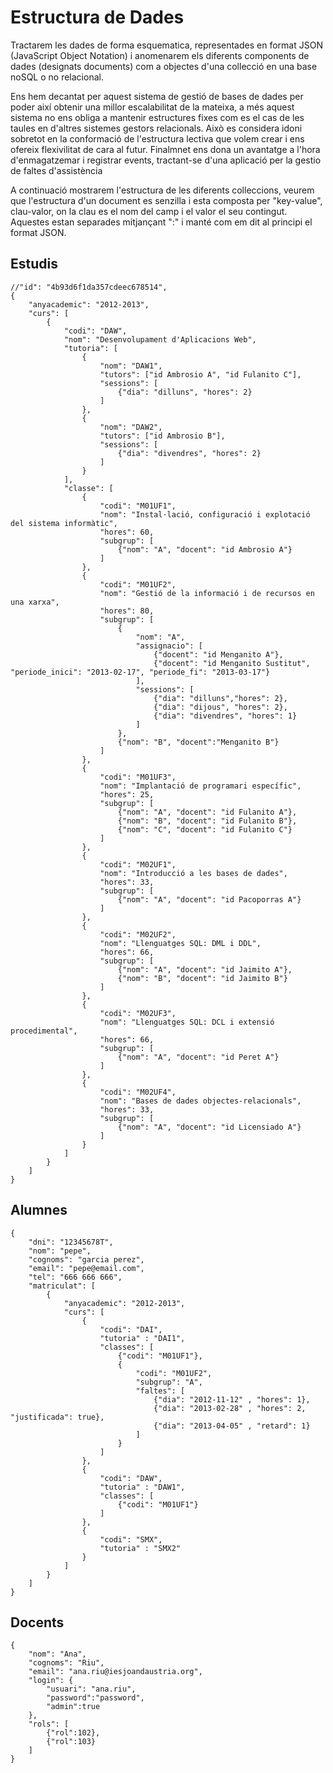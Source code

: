 Estructura de Dades
===================

Tractarem les dades de forma esquematica, representades en format JSON (JavaScript Object Notation) i anomenarem els diferents components de dades (designats documents) com a objectes d'una collecció en una base noSQL o no relacional.

Ens hem decantat per aquest sistema de gestió de bases de dades per poder així obtenir una millor escalabilitat de la mateixa, a més aquest sistema no ens obliga a mantenir estructures fixes com es el cas de les taules en d'altres sistemes gestors relacionals. Això es considera idoni sobretot en la conformació de l'estructura lectiva que volem crear i ens ofereix flexivilitat de cara al futur. Finalmnet ens dona un avantatge a l'hora d'enmagatzemar i registrar events, tractant-se d'una aplicació per la gestio de faltes d'assistència

A continuació mostrarem l'estructura de les diferents colleccions, veurem que l'estructura d'un document es senzilla i esta composta per "key-value", clau-valor, on la clau es el nom del camp i el valor el seu contingut. Aquestes estan separades mitjançant ":" i manté com em dit al principi el format JSON.

## Estudis

	//"id": "4b93d6f1da357cdeec678514",
	{
		"anyacademic": "2012-2013",
		"curs": [
			{
				"codi": "DAW",
				"nom": "Desenvolupament d'Aplicacions Web",
				"tutoria": [
					{
						"nom": "DAW1",
						"tutors": ["id Ambrosio A", "id Fulanito C"],
						"sessions": [
							{"dia": "dilluns", "hores": 2}
						]
					},
					{
						"nom": "DAW2",
						"tutors": ["id Ambrosio B"],
						"sessions": [
							{"dia": "divendres", "hores": 2}
						]
					}
				],
				"classe": [
					{
						"codi": "M01UF1",
						"nom": "Instal·lació, configuració i explotació del sistema informàtic",
						"hores": 60,
						"subgrup": [
							{"nom": "A", "docent": "id Ambrosio A"}
						]
					},
					{
						"codi": "M01UF2",
						"nom": "Gestió de la informació i de recursos en una xarxa",
						"hores": 80,
						"subgrup": [
							{
								"nom": "A",
								"assignacio": [
									{"docent": "id Menganito A"},
									{"docent": "id Menganito Sustitut", "periode_inici": "2013-02-17", "periode_fi": "2013-03-17"}
								],
								"sessions": [
									{"dia": "dilluns","hores": 2},
									{"dia": "dijous", "hores": 2},
									{"dia": "divendres", "hores": 1}
								]
							},
							{"nom": "B", "docent":"Menganito B"}
						]
					},
					{
						"codi": "M01UF3",
						"nom": "Implantació de programari específic",
						"hores": 25,
						"subgrup": [
							{"nom": "A", "docent": "id Fulanito A"},
							{"nom": "B", "docent": "id Fulanito B"},
							{"nom": "C", "docent": "id Fulanito C"}
						]
					},
					{
						"codi": "M02UF1",
						"nom": "Introducció a les bases de dades",
						"hores": 33,
						"subgrup": [
							{"nom": "A", "docent": "id Pacoporras A"}
						]
					},
					{
						"codi": "M02UF2",
						"nom": "Llenguatges SQL: DML i DDL",
						"hores": 66,
						"subgrup": [
							{"nom": "A", "docent": "id Jaimito A"},
							{"nom": "B", "docent": "id Jaimito B"}
						]
					},
					{
						"codi": "M02UF3",
						"nom": "Llenguatges SQL: DCL i extensió procedimental",
						"hores": 66,
						"subgrup": [
							{"nom": "A", "docent": "id Peret A"}
						]
					},
					{
						"codi": "M02UF4",
						"nom": "Bases de dades objectes-relacionals",
						"hores": 33,
						"subgrup": [
							{"nom": "A", "docent": "id Licensiado A"}
						]
					}
				]
			}
		]
	}

## Alumnes

	{
		"dni": "12345678T",
		"nom": "pepe",
		"cognoms": "garcia perez",
		"email": "pepe@email.com",
		"tel": "666 666 666",
		"matriculat": [
			{
				"anyacademic": "2012-2013",
				"curs": [
					{
						"codi": "DAI",
						"tutoria" : "DAI1",
						"classes": [
							{"codi": "M01UF1"},
							{
								"codi": "M01UF2",
								"subgrup": "A",
								"faltes": [
									{"dia": "2012-11-12" , "hores": 1},
									{"dia": "2013-02-28" , "hores": 2, "justificada": true},
									{"dia": "2013-04-05" , "retard": 1}
								]
							}
						]
					},
					{
						"codi": "DAW",
						"tutoria" : "DAW1",
						"classes": [
							{"codi": "M01UF1"}
						]
					},
					{
						"codi": "SMX",
						"tutoria" : "SMX2"
					}
				]
			}
		]
	}

## Docents

	{
		"nom": "Ana",
		"cognoms": "Riu",
		"email": "ana.riu@iesjoandaustria.org",
		"login": {
			"usuari": "ana.riu",
			"password":"password",
			"admin":true
		},
		"rols": [
			{"rol":102},
			{"rol":103}
		]
	}